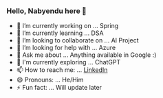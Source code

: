 ### Hello, Nabyendu here 👋


- 🔭 I’m currently working on ... Spring
- 🌱 I’m currently learning ... DSA
- 👯 I’m looking to collaborate on ... AI Project
- 🤔 I’m looking for help with ... Azure
- 💬 Ask me about ... Anything available in Google :)
- 🔎 I'm currently exploring ... ChatGPT
- 📫 How to reach me: ... [LinkedIn](https://www.linkedin.com/in/nabyendu-ojha/)
- 😄 Pronouns: ... He/Him
- ⚡ Fun fact: ... Will update later
